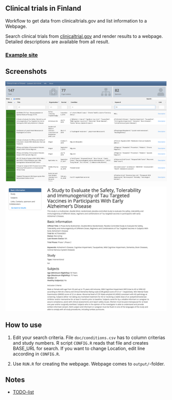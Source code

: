 ## Clinical trials in Finland

Workflow to get data from clinicaltrials.gov and list information to a Webpage.

Search clinical trials from [clinicaltrial.gov](https://clinicaltrials.gov/api/) and render results to a webpage. Detailed descriptions are available from all result.

### [Example site](https://research.janimiettinen.fi/material/clinicaltrials/)

## Screenshots

![](img/index.png)

![](img/detail.png)

## How to use

1. Edit your search criteria. File `doc/conditions.csv` has to column criterias and study numbers. R script `CONFIG.R` reads that file and creates BASE_URL for search. If you want to change Location, edit line according in `CONFIG.R`.

2. Use `RUN.R` for creating the webpage. Webpage comes to `output/`-folder.

## Notes

- [TODO-list](TODO.md)
